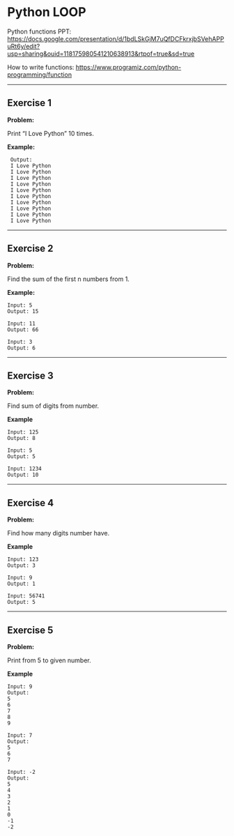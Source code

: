 # Python LOOP

Python functions PPT: https://docs.google.com/presentation/d/1bdLSkGjM7uQfDCFkrxjbSVehAPPuRt6y/edit?usp=sharing&ouid=118175980541210638913&rtpof=true&sd=true 


How to write functions: https://www.programiz.com/python-programming/function

---

## Exercise 1

**Problem:**

Print “I Love Python” 10 times.

**Example:**

	 Output:
	 I Love Python
	 I Love Python
	 I Love Python
	 I Love Python
	 I Love Python
	 I Love Python
	 I Love Python
	 I Love Python
	 I Love Python
  	 I Love Python

---

## Exercise 2

**Problem:**

Find the sum of the first n numbers from 1.

**Example:**

	Input: 5
	Output: 15
 
 	Input: 11
	Output: 66
 
  	Input: 3
	Output: 6


---

## Exercise 3

**Problem:**

Find sum of digits from number.

**Example**

 	Input: 125
  	Output: 8
 
  	Input: 5
  	Output: 5
 
  	Input: 1234
  	Output: 10
---

## Exercise 4

**Problem:**

Find how many digits number have.

**Example**

	Input: 123
	Output: 3
 
	Input: 9
	Output: 1
 
	Input: 56741
	Output: 5


---

## Exercise 5

**Problem:**

Print from 5 to given number.

**Example**

	Input: 9
	Output: 
	5
	6
	7
	8
	9
 
	Input: 7
	Output: 
	5
	6
	7
 
	Input: -2
	Output: 
	5
	4
	3
	2
	1
	0
	-1
	-2
 
